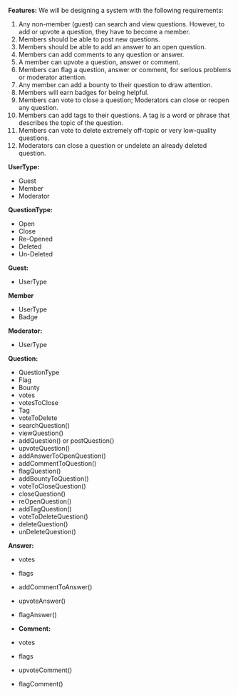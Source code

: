 **Features:**
We will be designing a system with the following requirements:

1) Any non-member (guest) can search and view questions. However, to add or upvote a question, they have to become a member.
2) Members should be able to post new questions.
3) Members should be able to add an answer to an open question.
4) Members can add comments to any question or answer.
5) A member can upvote a question, answer or comment.
6) Members can flag a question, answer or comment, for serious problems or moderator attention.
7) Any member can add a bounty to their question to draw attention.
8) Members will earn badges for being helpful.
9) Members can vote to close a question; Moderators can close or reopen any question.
10) Members can add tags to their questions. A tag is a word or phrase that describes the topic of the question.
11) Members can vote to delete extremely off-topic or very low-quality questions.
12) Moderators can close a question or undelete an already deleted question.

**UserType:**
- Guest 
- Member
- Moderator

**QuestionType:**
- Open
- Close
- Re-Opened
- Deleted
- Un-Deleted

**Guest:** 
- UserType

**Member**
- UserType
- Badge

**Moderator:**
- UserType

**Question:**
- QuestionType
- Flag
- Bounty
- votes
- votesToClose
- Tag
- voteToDelete
- searchQuestion()
- viewQuestion()
- addQuestion() or postQuestion()
- upvoteQuestion()
- addAnswerToOpenQuestion()
- addCommentToQuestion()
- flagQuestion()
- addBountyToQuestion()
- voteToCloseQuestion()
- closeQuestion()
- reOpenQuestion()
- addTagQuestion()
- voteToDeleteQuestion()
- deleteQuestion()
- unDeleteQuestion()

**Answer:**
- votes
- flags
- addCommentToAnswer()
- upvoteAnswer()
- flagAnswer()

- **Comment:**
- votes
- flags
- upvoteComment()
- flagComment()